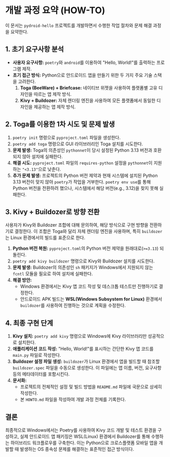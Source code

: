 # 개발 과정 요약 (HOW-TO)

이 문서는 `pydroid-hello` 프로젝트를 개발하면서 수행한 작업 절차와 문제 해결 과정을 요약한다.

## 1. 초기 요구사항 분석

*   **사용자 요구사항:** `poetry`와 `android`를 이용하여 "Hello, World!"를 출력하는 프로그램 제작.
*   **초기 접근 방식:** Python으로 안드로이드 앱을 만들기 위한 두 가지 주요 기술 스택을 고려한다.
    1.  **Toga (BeeWare) + Briefcase:** 네이티브 위젯을 사용하여 플랫폼별 고유 디자인을 따르는 앱 제작 방식.
    2.  **Kivy + Buildozer:** 자체 렌더링 엔진을 사용하여 모든 플랫폼에서 동일한 디자인을 제공하는 앱 제작 방식.

## 2. Toga를 이용한 1차 시도 및 문제 발생

1.  `poetry init` 명령으로 `pyproject.toml` 파일을 생성한다.
2.  `poetry add toga` 명령으로 GUI 라이브러리인 Toga 설치를 시도한다.
3.  **문제 발생:** Toga의 의존성인 `pythonnet`이 당시 설정된 Python 3.13 버전과 호환되지 않아 설치에 실패한다.
4.  **해결 시도:** `pyproject.toml` 파일의 `requires-python` 설정을 `pythonnet`이 지원하는 `"<3.13"`으로 낮춘다.
5.  **추가 문제 발생:** 프로젝트의 Python 버전 제약과 현재 시스템에 설치된 Python 3.13 버전이 맞지 않아 `poetry`가 작업을 거부한다. `poetry env use`를 통해 Python 버전을 전환하려 했으나, 시스템에서 해당 버전(e.g., 3.12)을 찾지 못해 실패한다.

## 3. Kivy + Buildozer로 방향 전환

사용자가 Kivy와 Buildozer 조합에 대해 문의하여, 해당 방식으로 구현 방향을 전환하기로 결정한다. 이 조합은 Toga와 달리 자체 렌더링 엔진을 사용하며, 특히 `buildozer`는 Linux 환경에서의 빌드를 표준으로 한다.

1.  **Python 버전 복원:** `pyproject.toml`의 Python 버전 제약을 원래대로(`>=3.13`) 되돌린다.
2.  `poetry add kivy buildozer` 명령으로 Kivy와 Buildozer 설치를 시도한다.
3.  **문제 발생:** Buildozer의 의존성인 `sh` 패키지가 Windows에서 지원되지 않는 `fcntl` 모듈을 필요로 하여 설치에 실패한다.
4.  **해결 방안:**
    *   Windows 환경에서는 Kivy 앱 코드 작성 및 데스크톱 테스트만 진행하기로 결정한다.
    *   안드로이드 APK 빌드는 **WSL(Windows Subsystem for Linux)** 환경에서 `buildozer`를 사용하여 진행하는 것으로 계획을 수정한다.

## 4. 최종 구현 단계

1.  **Kivy 설치:** `poetry add kivy` 명령으로 Windows에 Kivy 라이브러리만 성공적으로 설치한다.
2.  **애플리케이션 코드 작성:** "Hello, World!"를 표시하는 간단한 Kivy 앱 코드를 `main.py` 파일로 작성한다.
3.  **Buildozer 설정 파일 생성:** `buildozer`가 Linux 환경에서 앱을 빌드할 때 참조할 `buildozer.spec` 파일을 수동으로 생성한다. 이 파일에는 앱 이름, 버전, 요구사항 등의 메타데이터를 포함시킨다.
4.  **문서화:**
    *   프로젝트의 전체적인 설정 및 빌드 방법을 `README.md` 파일에 국문으로 상세히 작성한다.
    *   본 `HOWTO.md` 파일을 작성하여 개발 과정 전체를 기록한다.

## 결론

최종적으로 Windows에서는 Poetry를 사용하여 Kivy 코드 개발 및 테스트 환경을 구성하고, 실제 안드로이드 앱 패키징은 WSL(Linux) 환경에서 Buildozer를 통해 수행하는 하이브리드 워크플로우를 구축한다. 이는 Python으로 크로스플랫폼 모바일 앱을 개발할 때 발생하는 OS 종속성 문제를 해결하는 표준적인 접근 방식이다.